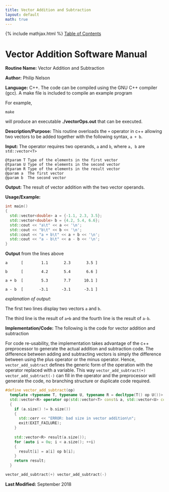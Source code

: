 ```yaml
---
title: Vector Addition and Subtraction
layout: default
math: true
---
```

{% include mathjax.html %}
<a href="https://philipnelson5.github.io/math4610/SoftwareManual"> Table of Contents </a>
# Vector Addition Software Manual

**Routine Name:** Vector Addition and Subtraction

**Author:** Philip Nelson

**Language:** C++. The code can be compiled using the GNU C++ compiler (gcc). A make file is included to compile an example program

For example,

```
make
```

will produce an executable **./vectorOps.out** that can be executed.

**Description/Purpose:** This routine overloads the `+` operator in c++ allowing two vectors to be added together with the following syntax, `a + b`.

**Input:** The operator requires two operands, `a` and `b`, where `a, b` are `std::vector<T>`

```
@tparam T Type of the elements in the first vector
@tparam U Type of the elements in the second vector
@tparam R Type of the elements in the result vector
@param a  The first vector
@param b  The second vector
```

**Output:** The result of vector addition with the two vector operands.

**Usage/Example:**

``` cpp
int main()
{
  std::vector<double> a = {-1.1, 2.3, 3.5};
  std::vector<double> b = {4.2, 5.4, 6.6};
  std::cout << "a\t" << a << '\n';
  std::cout << "b\t" << b << '\n';
  std::cout << "a + b\t" << a + b << '\n';
  std::cout << "a - b\t" << a - b << '\n';
}
```

**Output** from the lines above
```
a      [        1.1       2.3       3.5 ]

b      [        4.2       5.4       6.6 ]

a + b  [        5.3       7.7      10.1 ]

a - b  [       -3.1      -3.1      -3.1 ]
```

_explanation of output_:

The first two lines display two vectors `a` and `b`.

The third line is the result of `a+b` and the fourth line is the result of `a-b`.

**Implementation/Code:** The following is the code for vector addition and subtraction

For code re-usability, the implementation takes advantage of the c++ preprocessor to generate the actual addition and subtraction code. The difference between adding and subtracting vectors is simply the difference between using the plus operator or the minus operator. Hence, `vector_add_subtract` defines the generic form of the operation with the operator replaced with a variable. This way `vector_add_subtract(+) vector_add_subtract(-)` can fill in the operator and the preprocessor will generate the code, no branching structure or duplicate code required.

``` cpp
#define vector_add_subtract(op)                                                \
  template <typename T, typename U, typename R = decltype(T() op U())>         \
  std::vector<R> operator op(std::vector<T> const& a, std::vector<U> const& b) \
  {                                                                            \
    if (a.size() != b.size())                                                  \
    {                                                                          \
      std::cerr << "ERROR: bad size in vector addition\n";                     \
      exit(EXIT_FAILURE);                                                      \
    }                                                                          \
                                                                               \
    std::vector<R> result(a.size());                                           \
    for (auto i = 0u; i < a.size(); ++i)                                       \
    {                                                                          \
      result[i] = a[i] op b[i];                                                \
    }                                                                          \
    return result;                                                             \
  }

vector_add_subtract(+) vector_add_subtract(-)
```

**Last Modified:** September 2018

